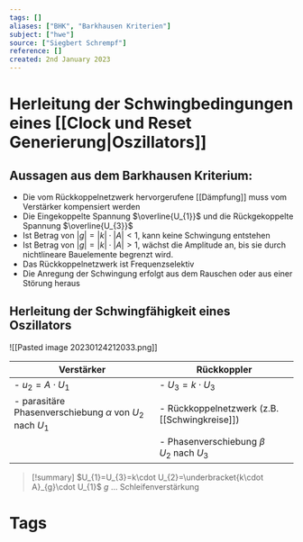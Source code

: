 ```yaml
---
tags: []
aliases: ["BHK", "Barkhausen Kriterien"]
subject: ["hwe"]
source: ["Siegbert Schrempf"]
reference: []
created: 2nd January 2023
---
```


# Herleitung der Schwingbedingungen eines [[Clock und Reset Generierung|Oszillators]]
## Aussagen aus dem Barkhausen Kriterium:
- Die vom Rückkoppelnetzwerk hervorgerufene [[Dämpfung]] muss vom Verstärker kompensiert werden 
- Die Eingekoppelte Spannung $\overline{U_{1}}$ und die Rückgekoppelte Spannung $\overline{U_{3}}$
- Ist Betrag von $|g|=|k|\cdot|A|< 1$, kann keine Schwingung entstehen
- Ist Betrag von $|g|=|k|\cdot|A|> 1$, wächst die Amplitude an, bis sie durch nichtlineare Bauelemente begrenzt wird.
- Das Rückkoppelnetzwerk ist Frequenzselektiv
- Die Anregung der Schwingung erfolgt aus dem Rauschen oder aus einer Störung heraus

## Herleitung der Schwingfähigkeit eines Oszillators
![[Pasted image 20230124212033.png]]

| Verstärker                                                             | Rückkoppler                                   |
| ---------------------------------------------------------------------- | --------------------------------------------- |
| - $u_{2}=A\cdot U_{1}$                                                 | - $U_{3}= k\cdot U_{3}$                       |
| - parasitäre Phasenverschiebung $\alpha$ von $U_{2}$ nach $U_{1}$ | - Rückkoppelnetzwerk (z.B. [[Schwingkreise]]) |
|                                                                        | - Phasenverschiebung $\beta$ <br> $U_{2}$ nach $U_{3}$                                               |

>[!summary] $U_{1}=U_{3}=k\cdot U_{2}=\underbracket{k\cdot A}_{g}\cdot U_{1}$
> $g$ ... Schleifenverstärkung

# Tags